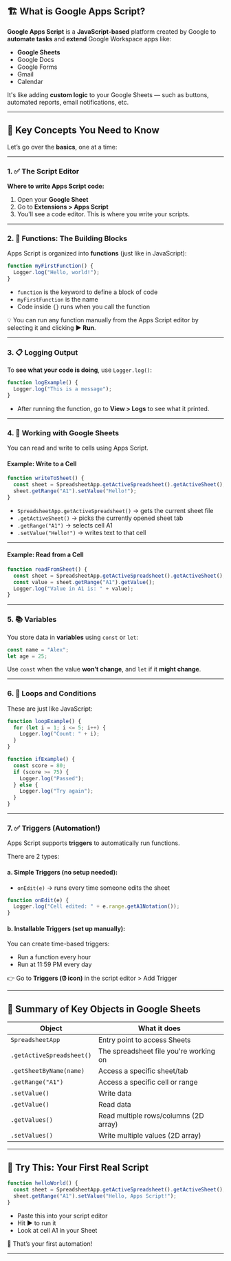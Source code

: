 ## 🏗️ What is Google Apps Script?

**Google Apps Script** is a **JavaScript-based** platform created by Google to **automate tasks** and **extend** Google Workspace apps like:

* **Google Sheets**
* Google Docs
* Google Forms
* Gmail
* Calendar

It's like adding **custom logic** to your Google Sheets — such as buttons, automated reports, email notifications, etc.

---

## 🧠 Key Concepts You Need to Know

Let’s go over the **basics**, one at a time:

---

### 1. ✅ The Script Editor

**Where to write Apps Script code:**

1. Open your **Google Sheet**
2. Go to **Extensions > Apps Script**
3. You'll see a code editor. This is where you write your scripts.

---

### 2. 🔄 Functions: The Building Blocks

Apps Script is organized into **functions** (just like in JavaScript):

```javascript
function myFirstFunction() {
  Logger.log("Hello, world!");
}
```

* `function` is the keyword to define a block of code
* `myFirstFunction` is the name
* Code inside `{}` runs when you call the function

💡 You can run any function manually from the Apps Script editor by selecting it and clicking **▶️ Run**.

---

### 3. 📋 Logging Output

To **see what your code is doing**, use `Logger.log()`:

```javascript
function logExample() {
  Logger.log("This is a message");
}
```

* After running the function, go to **View > Logs** to see what it printed.

---

### 4. 📄 Working with Google Sheets

You can read and write to cells using Apps Script.

#### Example: Write to a Cell

```javascript
function writeToSheet() {
  const sheet = SpreadsheetApp.getActiveSpreadsheet().getActiveSheet();
  sheet.getRange("A1").setValue("Hello!");
}
```

* `SpreadsheetApp.getActiveSpreadsheet()` → gets the current sheet file
* `.getActiveSheet()` → picks the currently opened sheet tab
* `.getRange("A1")` → selects cell A1
* `.setValue("Hello!")` → writes text to that cell

---

#### Example: Read from a Cell

```javascript
function readFromSheet() {
  const sheet = SpreadsheetApp.getActiveSpreadsheet().getActiveSheet();
  const value = sheet.getRange("A1").getValue();
  Logger.log("Value in A1 is: " + value);
}
```

---

### 5. 📚 Variables

You store data in **variables** using `const` or `let`:

```javascript
const name = "Alex";
let age = 25;
```

Use `const` when the value **won’t change**, and `let` if it **might change**.

---

### 6. 🔁 Loops and Conditions

These are just like JavaScript:

```javascript
function loopExample() {
  for (let i = 1; i <= 5; i++) {
    Logger.log("Count: " + i);
  }
}

function ifExample() {
  const score = 80;
  if (score >= 75) {
    Logger.log("Passed");
  } else {
    Logger.log("Try again");
  }
}
```

---

### 7. ✅ Triggers (Automation!)

Apps Script supports **triggers** to automatically run functions.

There are 2 types:

#### a. **Simple Triggers** (no setup needed):

* `onEdit(e)` → runs every time someone edits the sheet

```javascript
function onEdit(e) {
  Logger.log("Cell edited: " + e.range.getA1Notation());
}
```

#### b. **Installable Triggers** (set up manually):

You can create time-based triggers:

* Run a function every hour
* Run at 11:59 PM every day

👉 Go to **Triggers (⏰ icon)** in the script editor > Add Trigger

---

## 🧰 Summary of Key Objects in Google Sheets

| Object                    | What it does                           |
| ------------------------- | -------------------------------------- |
| `SpreadsheetApp`          | Entry point to access Sheets           |
| `.getActiveSpreadsheet()` | The spreadsheet file you're working on |
| `.getSheetByName(name)`   | Access a specific sheet/tab            |
| `.getRange("A1")`         | Access a specific cell or range        |
| `.setValue()`             | Write data                             |
| `.getValue()`             | Read data                              |
| `.getValues()`            | Read multiple rows/columns (2D array)  |
| `.setValues()`            | Write multiple values (2D array)       |

---

## 🧪 Try This: Your First Real Script

```javascript
function helloWorld() {
  const sheet = SpreadsheetApp.getActiveSpreadsheet().getActiveSheet();
  sheet.getRange("A1").setValue("Hello, Apps Script!");
}
```

* Paste this into your script editor
* Hit ▶️ to run it
* Look at cell A1 in your Sheet

🎉 That’s your first automation!

---

